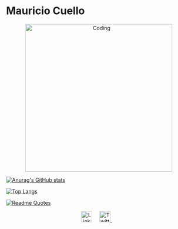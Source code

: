 # Mauricio Cuello

<p align="center">

  <img align="center" alt="Coding" width="400" src="https://res.cloudinary.com/practicaldev/image/fetch/s--sNXjzc6P--/c_limit%2Cf_auto%2Cfl_progressive%2Cq_66%2Cw_880/https://media1.tenor.com/images/0c34272909ee2a4db5606a014082312b/tenor.gif%3Fitemid%3D15828752">

</p>
<p align="center">

[![Anurag's GitHub stats](https://github-readme-stats.vercel.app/api?username=MauricioD13&theme=dark)](https://github.com/anuraghazra/github-readme-stats)

</p>

[![Top Langs](https://github-readme-stats.vercel.app/api/top-langs/?username=MauricioD13&layout=compact)](https://github.com/anuraghazra/github-readme-stats)


[![Readme Quotes](https://quotes-github-readme.vercel.app/api?type=horizontal&theme=dark)](https://github.com/piyushsuthar/github-readme-quotes)



<p align="center">
    <!-- linkedin -->
    <a href="https://www.linkedin.com/in/mauricio-cuello-a1369b1b5/"><img src="https://cdn4.iconfinder.com/data/icons/social-messaging-ui-color-shapes-2-free/128/social-linkedin-circle-512.png" width="30px" alt="LinkedIn"></a> &nbsp; &nbsp;
    <!-- twitter -->
    <a href="https://twitter.com/mdavidcuello"><img src="https://webtus.net/wp-content/uploads/2016/05/Icon-Twitter.png" width="30px" alt="Twitter"> </a> &nbsp; &nbsp;
</p>

<!---
**MauricioD13/MauricioD13** is a ✨ _special_ ✨ repository because its `README.md` (this file) appears on your GitHub profile.

Here are some ideas to get you started:

- 🔭 I’m currently working on ...
- 🌱 I’m currently learning ...
- 👯 I’m looking to collaborate on ...
- 🤔 I’m looking for help with ...
- 💬 Ask me about ...
- 📫 How to reach me: ...
- 😄 Pronouns: ...
- ⚡ Fun fact: ...
-->
